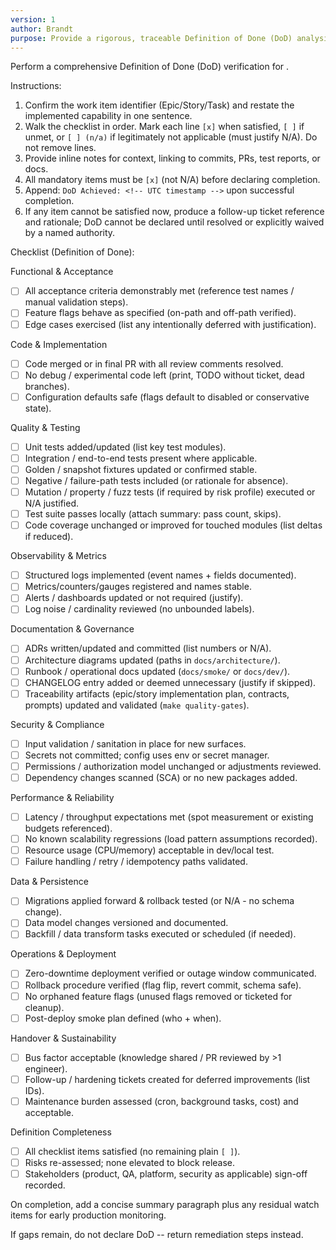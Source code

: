 ```yaml
---
version: 1
author: Brandt
purpose: Provide a rigorous, traceable Definition of Done (DoD) analysis ensuring all delivery, quality, and governance criteria are satisfied prior to closure of <!-- AIDD item -->.
---
```


Perform a comprehensive Definition of Done (DoD) verification for <!-- AIDD item -->.

Instructions:
1. Confirm the work item identifier (Epic/Story/Task) and restate the implemented capability in one sentence.
2. Walk the checklist in order. Mark each line `[x]` when satisfied, `[ ]` if unmet, or `[ ] (n/a)` if legitimately not applicable (must justify N/A). Do not remove lines.
3. Provide inline notes for context, linking to commits, PRs, test reports, or docs.
4. All mandatory items must be `[x]` (not N/A) before declaring completion.
5. Append: `DoD Achieved: <!-- UTC timestamp -->` upon successful completion.
6. If any item cannot be satisfied now, produce a follow-up ticket reference and rationale; DoD cannot be declared until resolved or explicitly waived by a named authority.

Checklist (Definition of Done):

Functional & Acceptance
- [ ] All acceptance criteria demonstrably met (reference test names / manual validation steps).
- [ ] Feature flags behave as specified (on-path and off-path verified).
- [ ] Edge cases exercised (list any intentionally deferred with justification).

Code & Implementation
- [ ] Code merged or in final PR with all review comments resolved.
- [ ] No debug / experimental code left (print, TODO without ticket, dead branches).
- [ ] Configuration defaults safe (flags default to disabled or conservative state).

Quality & Testing
- [ ] Unit tests added/updated (list key test modules).
- [ ] Integration / end-to-end tests present where applicable.
- [ ] Golden / snapshot fixtures updated or confirmed stable.
- [ ] Negative / failure-path tests included (or rationale for absence).
- [ ] Mutation / property / fuzz tests (if required by risk profile) executed or N/A justified.
- [ ] Test suite passes locally (attach summary: pass count, skips).
- [ ] Code coverage unchanged or improved for touched modules (list deltas if reduced).

Observability & Metrics
- [ ] Structured logs implemented (event names + fields documented).
- [ ] Metrics/counters/gauges registered and names stable.
- [ ] Alerts / dashboards updated or not required (justify).
- [ ] Log noise / cardinality reviewed (no unbounded labels).

Documentation & Governance
- [ ] ADRs written/updated and committed (list numbers or N/A).
- [ ] Architecture diagrams updated (paths in `docs/architecture/`).
- [ ] Runbook / operational docs updated (`docs/smoke/` or `docs/dev/`).
- [ ] CHANGELOG entry added or deemed unnecessary (justify if skipped).
- [ ] Traceability artifacts (epic/story implementation plan, contracts, prompts) updated and validated (`make quality-gates`).

Security & Compliance
- [ ] Input validation / sanitation in place for new surfaces.
- [ ] Secrets not committed; config uses env or secret manager.
- [ ] Permissions / authorization model unchanged or adjustments reviewed.
- [ ] Dependency changes scanned (SCA) or no new packages added.

Performance & Reliability
- [ ] Latency / throughput expectations met (spot measurement or existing budgets referenced).
- [ ] No known scalability regressions (load pattern assumptions recorded).
- [ ] Resource usage (CPU/memory) acceptable in dev/local test.
- [ ] Failure handling / retry / idempotency paths validated.

Data & Persistence
- [ ] Migrations applied forward & rollback tested (or N/A - no schema change).
- [ ] Data model changes versioned and documented.
- [ ] Backfill / data transform tasks executed or scheduled (if needed).

Operations & Deployment
- [ ] Zero-downtime deployment verified or outage window communicated.
- [ ] Rollback procedure verified (flag flip, revert commit, schema safe).
- [ ] No orphaned feature flags (unused flags removed or ticketed for cleanup).
- [ ] Post-deploy smoke plan defined (who + when).

Handover & Sustainability
- [ ] Bus factor acceptable (knowledge shared / PR reviewed by >1 engineer).
- [ ] Follow-up / hardening tickets created for deferred improvements (list IDs).
- [ ] Maintenance burden assessed (cron, background tasks, cost) and acceptable.

Definition Completeness
- [ ] All checklist items satisfied (no remaining plain `[ ]`).
- [ ] Risks re-assessed; none elevated to block release.
- [ ] Stakeholders (product, QA, platform, security as applicable) sign-off recorded.

On completion, add a concise summary paragraph plus any residual watch items for early production monitoring.

If gaps remain, do not declare DoD -- return remediation steps instead.
